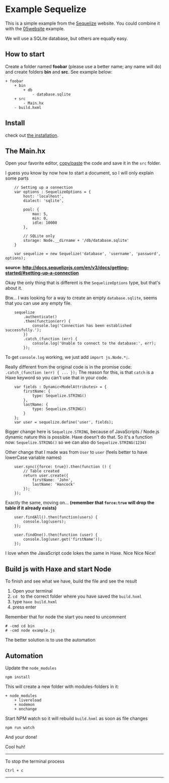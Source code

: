 # Example Sequelize

This is a simple example from the [Sequelize](http://docs.sequelizejs.com/en/v3/docs/getting-started/#setting-up-a-connection) website.
You could combine it with the [05website](../05website) example.

We will use a SQLite database, but others are equally easy.

## How to start

Create a folder named **foobar** (please use a better name; any name will do) and create folders **bin** and **src**.
See example below:

```
+ foobar
	+ bin
		+ db
			- database.sqlite
	+ src
		- Main.hx
	- build.hxml
```

## Install

check out [the installation](installation.md).


## The Main.hx

Open your favorite editor, [copy/paste](code/src/Main.hx) the code and save it in the `src` folder.

I guess you know by now how to start a document, so I will only explain some parts


```
	// Setting up a connection
	var options : SequelizeOptions = {
		host: 'localhost',
		dialect: 'sqlite',

		pool: {
			max: 5,
			min: 0,
			idle: 10000
		},

		// SQLite only
		storage: Node.__dirname + '/db/database.sqlite'
	}

	var sequelize = new Sequelize('database', 'username', 'password', options);

```

__source: <http://docs.sequelizejs.com/en/v3/docs/getting-started/#setting-up-a-connection>__

Okay the only thing that is different is the `SequelizeOptions` type, but that's about it.

Btw... I was looking for a way to create an empty `database.sqlite`, seems that you can use any empty file.


```
	sequelize
		.authenticate()
		.then(function(err) {
			console.log('Connection has been established successfully.');
		})
		.catch_(function (err) {
			console.log('Unable to connect to the database:', err);
		});

```

To get `console.log` working, we just add `import js.Node.*;`.

Really different from the original code is in the promise code: `.catch_(function (err) { ... });`
The reason for this, is that `catch` is a Haxe keyword so you can't use that in your code.

```
	var fields : Dynamic<ModelAttributes> = {
		firstName: {
			type: Sequelize.STRING()
		},
		lastName: {
			type: Sequelize.STRING()
		}
	};
	var user = sequelize.define('user', fields);

```

Bigger change here is `Sequelize.STRING`, because of JavaScripts / Node.js dynamic nature this is possible.
Haxe doesn't do that. So it's a function now: `Sequelize.STRING()` so we can also do `Sequelize.STRING(1234)`

Other change that I made was from `User` to `user` (feels better to have lowerCase variable names)


```
	user.sync({force: true}).then(function () {
		// Table created
		return user.create({
			firstName: 'John',
			lastName: 'Hancock'
		});
	});
```

Exactly the same, moving on...
__(remember that `force:true` will drop the table if it already exists)__

```
	user.findAll().then(function(users) {
	 	console.log(users);
	});

	user.findOne().then(function (user) {
		console.log(user.get('firstName'));
	});
```

I love when the JavaScript code lokes the same in Haxe. Nice Nice Nice!



## Build js with Haxe and start Node

To finish and see what we have, build the file and see the result

1. Open your terminal
2. `cd ` to the correct folder where you have saved the `build.hxml`
3. type `haxe build.hxml`
4. press enter

Remember that for node the start you need to uncomment

```
# -cmd cd bin
# -cmd node example.js
```

The better solution is to use the automation


## Automation


Update the `node_modules`

```
npm install
```

This will create a new folder with modules-folders in it:

```
+ node_modules
	+ livereload
	+ nodemon
	+ onchange

```


Start NPM watch so it will rebuild `build.hxml` as soon as file changes

```
npm run watch
```

And your done!


Cool huh!

----

To stop the terminal process

```
Ctrl + c
```



-----